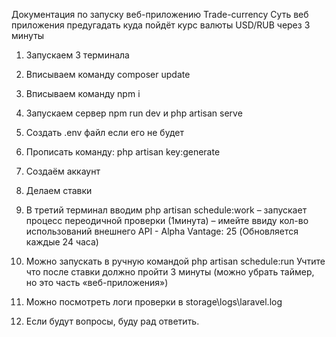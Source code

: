 Документация по запуску веб-приложению Trade-currency
Суть веб приложения предугадать куда пойдёт курс валюты USD/RUB через 3 минуты

1.	Запускаем 3 терминала
 
2.	Вписываем команду composer update
 
3.	Вписываем команду npm i
 
4.	Запускаем сервер npm run dev и php artisan serve
 
5.	Создать .env файл если его не будет
6.	Прописать команду: php artisan key:generate
 
7.	Создаём аккаунт
8.	Делаем ставки
9.	В третий терминал вводим php artisan schedule:work – запускает процесс переодичной проверки (1минута) – имейте ввиду кол-во использований внешнего API - Alpha Vantage:  25 (Обновляется каждые 24 часа)
10.	Можно запускать в ручную командой php artisan schedule:run Учтите что после ставки должно пройти 3 минуты (можно убрать таймер, но это часть «веб-приложения»)
11.	Можно посмотреть логи проверки в storage\logs\laravel.log
12.	Если будут вопросы, буду рад ответить.
